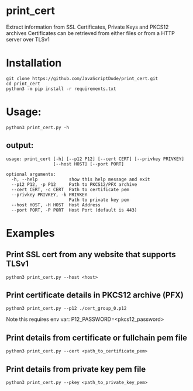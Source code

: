 # print_cert

Extract information from SSL Certificates, Private Keys and PKCS12 archives
Certificates can be retrieved from either files or from a HTTP server over TLSv1

# Installation
````
git clone https://github.com/JavaScriptDude/print_cert.git
cd print_cert
python3 -m pip install -r requirements.txt
````

# Usage:
````
python3 print_cert.py -h
````
## output:
````
usage: print_cert [-h] [--p12 P12] [--cert CERT] [--privkey PRIVKEY]
                  [--host HOST] [--port PORT]

optional arguments:
  -h, --help            show this help message and exit
  --p12 P12, -p P12     Path to PKCS12/PFX archive
  --cert CERT, -c CERT  Path to certificate pem
  --privkey PRIVKEY, -k PRIVKEY
                        Path to private key pem
  --host HOST, -H HOST  Host Address
  --port PORT, -P PORT  Host Port (default is 443)

````

# Examples
## Print SSL cert from any website that supports TLSv1
````
python3 print_cert.py --host <host>
````

## Print certificate details in PKCS12 archive (PFX)
````
python3 print_cert.py --p12 ./cert_group_0.p12
````
Note this requires env var: P12_PASSWORD=<pkcs12_password>

## Print details from certificate or fullchain pem file
````
python3 print_cert.py --cert <path_to_certificate_pem>
````

## Print details from private key pem file
````
python3 print_cert.py --pkey <path_to_private_key_pem>
````
